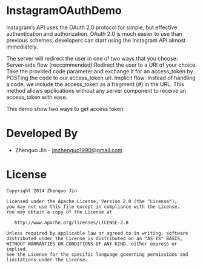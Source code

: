 InstagramOAuthDemo
==================

Instagram’s API uses the OAuth 2.0 protocol for simple, but effective authentication and authorization. OAuth 2.0 is much easier to use than previous schemes; developers can start using the Instagram API almost immediately. 

The server will redirect the user in one of two ways that you choose:
Server-side flow (reccommended):Redirect the user to a URI of your choice. Take the provided code parameter and exchange it for an access_token by POSTing the code to our access_token url.
Implicit flow: Instead of handling a code, we include the access_token as a fragment (#) in the URL. This method allows applications without any server component to receive an access_token with ease.

This demo show two ways to get access token.




Developed By
============

* Zhenguo Jin - <jinzhenguo1990@gmail.com>



License
=======

    Copyright 2014 Zhenguo Jin

    Licensed under the Apache License, Version 2.0 (the "License");
    you may not use this file except in compliance with the License.
    You may obtain a copy of the License at

       http://www.apache.org/licenses/LICENSE-2.0

    Unless required by applicable law or agreed to in writing, software
    distributed under the License is distributed on an "AS IS" BASIS,
    WITHOUT WARRANTIES OR CONDITIONS OF ANY KIND, either express or implied.
    See the License for the specific language governing permissions and
    limitations under the License.



